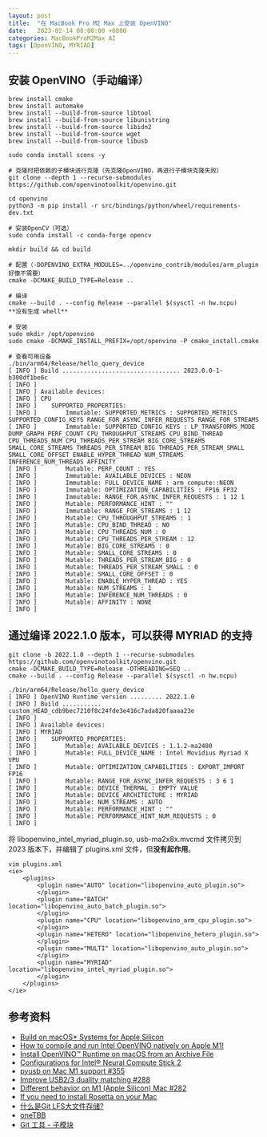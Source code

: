 ```yaml
---
layout: post
title:  "在 MacBook Pro M2 Max 上安装 OpenVINO"
date:   2023-02-14 08:00:00 +0800
categories: MacBookProM2Max AI
tags: [OpenVINO, MYRIAD]
---
```


## 安装 OpenVINO（手动编译）
```shell
brew install cmake
brew install automake
brew install --build-from-source libtool
brew install --build-from-source libunistring
brew install --build-from-source libidn2
brew install --build-from-source wget
brew install --build-from-source libusb

sudo conda install scons -y                                                                        

# 克隆时把依赖的子模块进行克隆（先克隆OpenVINO，再进行子模块克隆失败）
git clone --depth 1 --recurse-submodules https://github.com/openvinotoolkit/openvino.git

cd openvino
python3 -m pip install -r src/bindings/python/wheel/requirements-dev.txt

# 安装OpenCV（可选）
sudo conda install -c conda-forge opencv

mkdir build && cd build

# 配置（-DOPENVINO_EXTRA_MODULES=../openvino_contrib/modules/arm_plugin 好像不需要）
cmake -DCMAKE_BUILD_TYPE=Release ..

# 编译
cmake --build . --config Release --parallel $(sysctl -n hw.ncpu)
**没有生成 whell**

# 安装
sudo mkdir /opt/openvino
sudo cmake -DCMAKE_INSTALL_PREFIX=/opt/openvino -P cmake_install.cmake

# 查看可用设备
./bin/arm64/Release/hello_query_device 
[ INFO ] Build ................................. 2023.0.0-1-b300df1be6c
[ INFO ] 
[ INFO ] Available devices: 
[ INFO ] CPU
[ INFO ] 	SUPPORTED_PROPERTIES: 
[ INFO ] 		Immutable: SUPPORTED_METRICS : SUPPORTED_METRICS SUPPORTED_CONFIG_KEYS RANGE_FOR_ASYNC_INFER_REQUESTS RANGE_FOR_STREAMS
[ INFO ] 		Immutable: SUPPORTED_CONFIG_KEYS : LP_TRANSFORMS_MODE DUMP_GRAPH PERF_COUNT CPU_THROUGHPUT_STREAMS CPU_BIND_THREAD CPU_THREADS_NUM CPU_THREADS_PER_STREAM BIG_CORE_STREAMS SMALL_CORE_STREAMS THREADS_PER_STREAM_BIG THREADS_PER_STREAM_SMALL SMALL_CORE_OFFSET ENABLE_HYPER_THREAD NUM_STREAMS INFERENCE_NUM_THREADS AFFINITY
[ INFO ] 		Mutable: PERF_COUNT : YES
[ INFO ] 		Immutable: AVAILABLE_DEVICES : NEON
[ INFO ] 		Immutable: FULL_DEVICE_NAME : arm_compute::NEON
[ INFO ] 		Immutable: OPTIMIZATION_CAPABILITIES : FP16 FP32
[ INFO ] 		Immutable: RANGE_FOR_ASYNC_INFER_REQUESTS : 1 12 1
[ INFO ] 		Mutable: PERFORMANCE_HINT : ""
[ INFO ] 		Immutable: RANGE_FOR_STREAMS : 1 12
[ INFO ] 		Mutable: CPU_THROUGHPUT_STREAMS : 1
[ INFO ] 		Mutable: CPU_BIND_THREAD : NO
[ INFO ] 		Mutable: CPU_THREADS_NUM : 0
[ INFO ] 		Mutable: CPU_THREADS_PER_STREAM : 12
[ INFO ] 		Mutable: BIG_CORE_STREAMS : 0
[ INFO ] 		Mutable: SMALL_CORE_STREAMS : 0
[ INFO ] 		Mutable: THREADS_PER_STREAM_BIG : 0
[ INFO ] 		Mutable: THREADS_PER_STREAM_SMALL : 0
[ INFO ] 		Mutable: SMALL_CORE_OFFSET : 0
[ INFO ] 		Mutable: ENABLE_HYPER_THREAD : YES
[ INFO ] 		Mutable: NUM_STREAMS : 1
[ INFO ] 		Mutable: INFERENCE_NUM_THREADS : 0
[ INFO ] 		Mutable: AFFINITY : NONE
[ INFO ] 
```

## 通过编译 2022.1.0 版本，可以获得 MYRIAD 的支持
```shell
git clone -b 2022.1.0 --depth 1 --recurse-submodules https://github.com/openvinotoolkit/openvino.git
cmake -DCMAKE_BUILD_TYPE=Release -DTHREADING=SEQ ..
cmake --build . --config Release --parallel $(sysctl -n hw.ncpu)

./bin/arm64/Release/hello_query_device
[ INFO ] OpenVINO Runtime version ......... 2022.1.0
[ INFO ] Build ........... custom_HEAD_cdb9bec7210f8c24fde3e416c7ada820faaaa23e
[ INFO ] 
[ INFO ] Available devices: 
[ INFO ] MYRIAD
[ INFO ] 	SUPPORTED_PROPERTIES: 
[ INFO ] 		Mutable: AVAILABLE_DEVICES : 1.1.2-ma2480
[ INFO ] 		Mutable: FULL_DEVICE_NAME : Intel Movidius Myriad X VPU
[ INFO ] 		Mutable: OPTIMIZATION_CAPABILITIES : EXPORT_IMPORT FP16
[ INFO ] 		Mutable: RANGE_FOR_ASYNC_INFER_REQUESTS : 3 6 1
[ INFO ] 		Mutable: DEVICE_THERMAL : EMPTY VALUE
[ INFO ] 		Mutable: DEVICE_ARCHITECTURE : MYRIAD
[ INFO ] 		Mutable: NUM_STREAMS : AUTO
[ INFO ] 		Mutable: PERFORMANCE_HINT : ""
[ INFO ] 		Mutable: PERFORMANCE_HINT_NUM_REQUESTS : 0
[ INFO ] 
```

将 libopenvino_intel_myriad_plugin.so, usb-ma2x8x.mvcmd 文件拷贝到 2023 版本下，并编辑了 plugins.xml 文件，但**没有起作用**。

```shell
vim plugins.xml
<ie>
    <plugins>
        <plugin name="AUTO" location="libopenvino_auto_plugin.so">
        </plugin>
        <plugin name="BATCH" location="libopenvino_auto_batch_plugin.so">
        </plugin>
        <plugin name="CPU" location="libopenvino_arm_cpu_plugin.so">
        </plugin>
        <plugin name="HETERO" location="libopenvino_hetero_plugin.so">
        </plugin>
        <plugin name="MULTI" location="libopenvino_auto_plugin.so">
        </plugin>
        <plugin name="MYRIAD" location="libopenvino_intel_myriad_plugin.so">
        </plugin>
    </plugins>
</ie>
```

## 参考资料
* [Build on macOS* Systems for Apple Silicon](https://github.com/openvinotoolkit/openvino/wiki/BuildingForMacOS_arm64)
* [How to compile and run Intel OpenVINO natively on Apple M1!](https://medium.com/macoclock/how-to-compile-intel-openvino-to-run-natively-on-apple-m1-7192b5abe6c5)
* [Install OpenVINO™ Runtime on macOS from an Archive File](https://docs.openvino.ai/2022.1/openvino_docs_install_guides_installing_openvino_from_archive_macos.html)
* [Configurations for Intel® Neural Compute Stick 2](https://docs.openvino.ai/latest/openvino_docs_install_guides_configurations_for_ncs2.html)
* [pyusb on Mac M1 support #355](https://github.com/pyusb/pyusb/issues/355)
* [Improve USB2/3 duality matching #288](https://github.com/mvp/uhubctl/pull/288)
* [Different behavior on M1 (Apple Silicon) Mac #282](https://github.com/mvp/uhubctl/issues/282)
* [If you need to install Rosetta on your Mac](https://support.apple.com/en-us/HT211861)
* [什么是Git LFS大文件存储?](https://help.aliyun.com/document_detail/206887.html)
* [oneTBB](https://spec.oneapi.io/versions/latest/elements/oneTBB/source/nested-index.html)
* [Git 工具 - 子模块](https://git-scm.com/book/zh/v2/Git-%E5%B7%A5%E5%85%B7-%E5%AD%90%E6%A8%A1%E5%9D%97)
